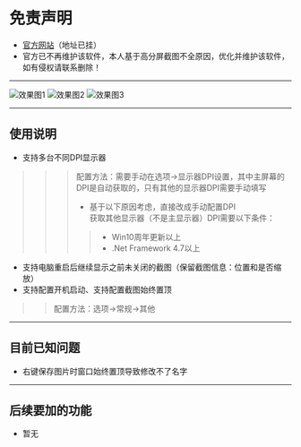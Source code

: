 # 免责声明
- [官方网站](http://www.clearunit.com/clearup/setuna2)（地址已挂）
- 官方已不再维护该软件，本人基于高分屏截图不全原因，优化并维护该软件，如有侵权请联系删除！

---

![效果图1](壁纸示例图/示例1.png)
![效果图2](壁纸示例图/示例2.png)
![效果图3](壁纸示例图/示例3.png)

---

## 使用说明
- 支持多台不同DPI显示器
>>> 配置方法：需要手动在选项->显示器DPI设置，其中主屏幕的DPI是自动获取的，只有其他的显示器DPI需要手动填写<br>
>>> - 基于以下原因考虑，直接改成手动配置DPI<br>
>>> 获取其他显示器（不是主显示器）DPI需要以下条件：
>>>> - Win10周年更新以上
>>>> - .Net Framework 4.7以上
- 支持电脑重启后继续显示之前未关闭的截图（保留截图信息：位置和是否缩放）
- 支持配置开机启动、支持配置截图始终置顶
>> 配置方法：选项->常规->其他

---

## 目前已知问题
- 右键保存图片时窗口始终置顶导致修改不了名字
---

## 后续要加的功能
- 暂无
